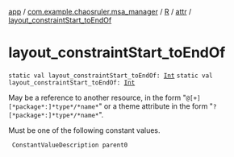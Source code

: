 [app](../../../index.md) / [com.example.chaosruler.msa_manager](../../index.md) / [R](../index.md) / [attr](index.md) / [layout_constraintStart_toEndOf](.)

# layout_constraintStart_toEndOf

`static val layout_constraintStart_toEndOf: `[`Int`](https://kotlinlang.org/api/latest/jvm/stdlib/kotlin/-int/index.html)
`static val layout_constraintStart_toEndOf: `[`Int`](https://kotlinlang.org/api/latest/jvm/stdlib/kotlin/-int/index.html)

May be a reference to another resource, in the form "`@[+][*package*:]*type*/*name*`" or a theme attribute in the form "`?[*package*:]*type*/*name*`".

Must be one of the following constant values.

     ConstantValueDescription parent0

